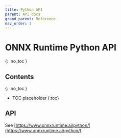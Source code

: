 ```yaml
---
title: Python API
parent: API docs
grand_parent: Reference
nav_order: 1
---
```


# ONNX Runtime Python API
{: .no_toc }

## Contents
{: .no_toc }

* TOC placeholder
{:toc}

## API

See [https://www.onnxruntime.ai/python/](https://www.onnxruntime.ai/python/)